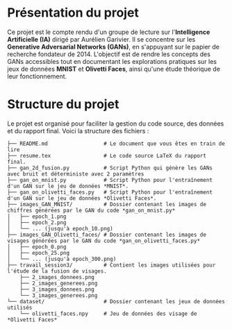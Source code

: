 # Présentation du projet

Ce projet est le compte rendu d'un groupe de lecture sur l'**Intelligence Artificielle (IA)** dirigé par Aurélien Garivier. Il se concentre sur les **Generative Adversarial Networks (GANs)**, en s'appuyant sur le papier de recherche fondateur de 2014. L'objectif est de rendre les concepts des GANs accessibles tout en documentant les explorations pratiques sur les jeux de données **MNIST** et **Olivetti Faces**, ainsi qu'une étude théorique de leur fonctionnement.  


# Structure du projet

Le projet est organisé pour faciliter la gestion du code source, des données et du rapport final. Voici la structure des fichiers :
```Tree
├── README.md                  # Le document que vous êtes en train de lire
├── resume.tex                 # Le code source LaTeX du rapport final.  
├── gan_2d_fusion.py           # Script Python qui génère les GANs avec bruit et déterministe avec 2 paramètres  
├── gan_on_mnist.py            # Script Python pour l'entraînement d'un GAN sur le jeu de données *MNIST*.  
├── gan_on_olivetti_faces.py   # Script Python pour l'entraînement d'un GAN sur le jeu de données *Olivetti Faces*.  
├── images_GAN_MNIST/          # Dossier contenant les images de chiffres générées par le GAN du code *gan_on_mnist.py*  
│   ├── epoch_1.png  
│   ├── epoch_2.png  
│   └── ... (jusqu'à epoch_10.png)  
├── images_GAN_Olivetti_faces/ # Dossier contenant les images de visages générées par le GAN du code *gan_on_olivetti_faces.py*  
│   ├── epoch_0.png  
│   ├── epoch_25.png  
│   └── ... (jusqu'à epoch_300.png)  
├── travail_session3/          # Contient les images utilisées pour l'étude de la fusion de visages.  
    ├── 2_images_donnees.png  
    ├── 2_images_generees.png  
    ├── 3_images_donnees.png  
    └── 3_images_generees.png  
└── dataset/                   # Dossier contenant les jeux de données utilisés  
    └── olivetti_faces.npy     # Jeu de données des visage de *Olivetti Faces*
```
